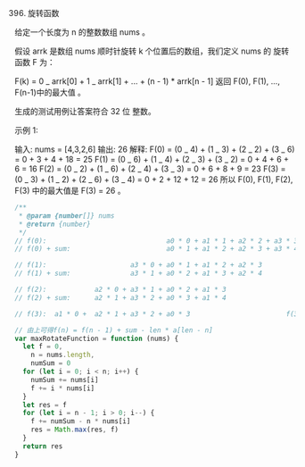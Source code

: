 396. 旋转函数

给定一个长度为 n 的整数数组 nums 。

假设 arrk 是数组 nums 顺时针旋转 k 个位置后的数组，我们定义 nums 的 旋转函数 F 为：

F(k) = 0 _ arrk[0] + 1 _ arrk[1] + ... + (n - 1) \* arrk[n - 1]
返回 F(0), F(1), ..., F(n-1)中的最大值 。

生成的测试用例让答案符合 32 位 整数。

示例 1:

输入: nums = [4,3,2,6]
输出: 26
解释:
F(0) = (0 _ 4) + (1 _ 3) + (2 _ 2) + (3 _ 6) = 0 + 3 + 4 + 18 = 25
F(1) = (0 _ 6) + (1 _ 4) + (2 _ 3) + (3 _ 2) = 0 + 4 + 6 + 6 = 16
F(2) = (0 _ 2) + (1 _ 6) + (2 _ 4) + (3 _ 3) = 0 + 6 + 8 + 9 = 23
F(3) = (0 _ 3) + (1 _ 2) + (2 _ 6) + (3 _ 4) = 0 + 2 + 12 + 12 = 26
所以 F(0), F(1), F(2), F(3) 中的最大值是 F(3) = 26 。

```js
/**
 * @param {number[]} nums
 * @return {number}
 */
// f(0):                              a0 * 0 + a1 * 1 + a2 * 2 + a3 * 3
// f(0) + sum:                        a0 * 1 + a1 * 2 + a2 * 3 + a3 * 4  

// f(1):                     a3 * 0 + a0 * 1 + a1 * 2 + a2 * 3              f(1) = f(0) + sum - 4*a[4-1]
// f(1) + sum:               a3 * 1 + a0 * 2 + a1 * 3 + a2 * 4

// f(2):            a2 * 0 + a3 * 1 + a0 * 2 + a1 * 3                   f(2) = f(1) + sum - 4*a[4-2]
// f(2) + sum:      a2 * 1 + a3 * 2 + a0 * 3 + a1 * 4 

// f(3):  a1 * 0 +  a2 * 1 + a3 * 2 + a0 * 3                        f(3) = f(2) + sum - 4*a[4-3]

// 由上可得f(n) = f(n - 1) + sum - len * a[len - n]
var maxRotateFunction = function (nums) {
  let f = 0,
    n = nums.length,
    numSum = 0
  for (let i = 0; i < n; i++) {
    numSum += nums[i]
    f += i * nums[i]
  }
  let res = f
  for (let i = n - 1; i > 0; i--) {
    f += numSum - n * nums[i]
    res = Math.max(res, f)
  }
  return res
}
```
